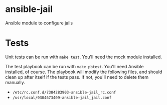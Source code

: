 # ansible-jail
Ansible module to configure jails

# Tests
Unit tests can be run with `make test`. You'll need the mock module installed.

The test playbook can be run with `make pbtest`. You'll need Ansible installed,
of course. The playbook will modify the following files, and should clean up
after itself if the tests pass. If not, you'll need to delete them manually.

- `/etc/rc.conf.d/7384283903-ansible-jail_rc.conf`
- `/usr/local/9304673409-ansible-jail_jail.conf`
